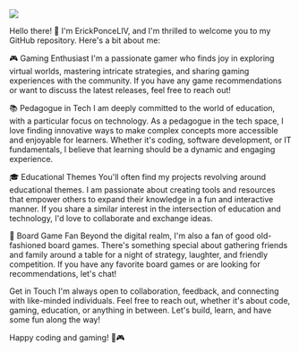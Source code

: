 
 <div>
   <img src="https://github.com/ErickPonceLIV/ErickPonceLIV/blob/main/erick%20ponce%20liv.png">
  </div>


Hello there! 👋 I'm ErickPonceLIV, and I'm thrilled to welcome you to my GitHub repository. Here's a bit about me:

🎮 Gaming Enthusiast
I'm a passionate gamer who finds joy in exploring virtual worlds, mastering intricate strategies, and sharing gaming experiences with the community. If you have any game recommendations or want to discuss the latest releases, feel free to reach out!

📚 Pedagogue in Tech
I am deeply committed to the world of education, with a particular focus on technology. As a pedagogue in the tech space, I love finding innovative ways to make complex concepts more accessible and enjoyable for learners. Whether it's coding, software development, or IT fundamentals, I believe that learning should be a dynamic and engaging experience.

🎓 Educational Themes
You'll often find my projects revolving around educational themes. I am passionate about creating tools and resources that empower others to expand their knowledge in a fun and interactive manner. If you share a similar interest in the intersection of education and technology, I'd love to collaborate and exchange ideas.

🎲 Board Game Fan
Beyond the digital realm, I'm also a fan of good old-fashioned board games. There's something special about gathering friends and family around a table for a night of strategy, laughter, and friendly competition. If you have any favorite board games or are looking for recommendations, let's chat!

Get in Touch
I'm always open to collaboration, feedback, and connecting with like-minded individuals. Feel free to reach out, whether it's about code, gaming, education, or anything in between. Let's build, learn, and have some fun along the way!

Happy coding and gaming! 🚀🎮
